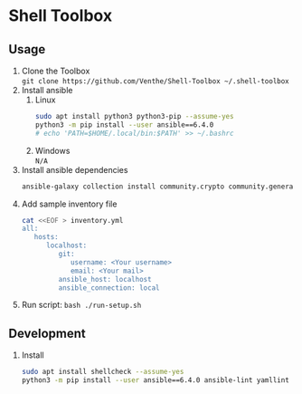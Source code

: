 # Shell Toolbox

## Usage

1. Clone the Toolbox  
   `git clone https://github.com/Venthe/Shell-Toolbox ~/.shell-toolbox`
2. Install ansible
   1. Linux
      ```bash
      sudo apt install python3 python3-pip --assume-yes
      python3 -m pip install --user ansible==6.4.0
      # echo 'PATH=$HOME/.local/bin:$PATH' >> ~/.bashrc
      ```
   2. Windows  
      `N/A`
3. Install ansible dependencies
   ```bash
   ansible-galaxy collection install community.crypto community.general
   ```
4. Add sample inventory file
   ```bash
   cat <<EOF > inventory.yml
   all:
      hosts:
         localhost:
            git:
               username: <Your username>
               email: <Your mail>
            ansible_host: localhost
            ansible_connection: local
   ```
5. Run script: `bash ./run-setup.sh`

## Development

1. Install
   ```bash
   sudo apt install shellcheck --assume-yes
   python3 -m pip install --user ansible==6.4.0 ansible-lint yamllint
   ```
